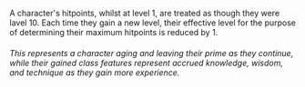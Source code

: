 A character's hitpoints, whilst at level 1, are treated as though they were lavel 10. Each time they gain a new level, their effective level for the purpose of determining their maximum hitpoints is reduced by 1.

###### This represents a character aging and leaving their prime as they continue, while their gained class features represent accrued knowledge, wisdom, and technique as they gain more experience.
